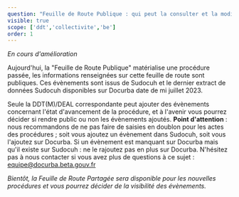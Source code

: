 ```yaml
---
question: "Feuille de Route Publique : qui peut la consulter et la modifier ?"
visible: true
scope: ['ddt','collectivite','be']
order: 1
---
```


*En cours d'amélioration*

Aujourd'hui, la "Feuille de Route Publique" matérialise une procédure passée, les informations renseignées sur cette feuille de route sont publiques. Ces évènements sont issus de Sudocuh et le dernier extract de données Sudocuh disponibles sur Docurba date de mi juillet 2023.

Seule la DDT(M)/DEAL correspondante peut ajouter des évènements concernant l'état d'avancement de la procédure, et à l'avenir vous pourrez décider si rendre public ou non les évènements ajoutés. **Point d'attention** : nous recommandons de ne pas faire de saisies en doublon pour les actes des procédures ; soit vous ajoutez un évènement dans Sudocuh, soit vous l'ajoutez sur Docurba. Si un évènement est manquant sur Docurba mais qu'il existe sur Sudocuh : ne le rajoutez pas en plus sur Docurba. 
N'hésitez pas à nous contacter si vous avez plus de questions à ce sujet : equipe@docurba.beta.gouv.fr 


_Bientôt, la Feuille de Route Partagée sera disponible pour les nouvelles procédures et vous pourrez décider de la visibilité des évènements._
